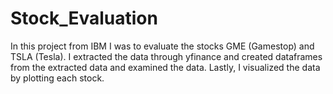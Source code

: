 # Stock_Evaluation
In this project from IBM I was to evaluate the stocks GME (Gamestop) and TSLA (Tesla). I extracted the data through yfinance and created dataframes from the extracted data and examined the data. Lastly, I visualized the data by plotting each stock. 
